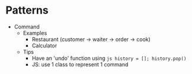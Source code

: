 # Patterns
- Command
  - Examples
    - Restaurant (customer -> waiter -> order -> cook)
    - Calculator
  - Tips
    - Have an 'undo' function using ```js history = []; history.pop()```
    - JS: use 1 class to represent 1 command

